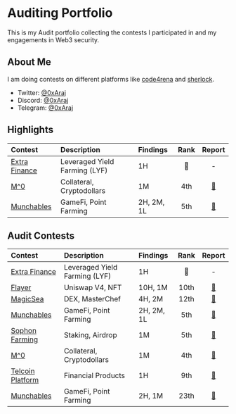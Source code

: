 # Auditing Portfolio

This is my Audit portfolio collecting the contests I participated in and my engagements in Web3 security.

## About Me

I am doing contests on different platforms like [code4rena](https://code4rena.com/) and [sherlock](https://www.sherlock.xyz/).

- Twitter: [@0xAraj](https://twitter.com/0xAraj)
- Discord: [@0xAraj](https://discord.com/channels/@me)
- Telegram: [@0xAraj](https://web.telegram.org/a/)

## Highlights

| Contest                                                                    | Description                   | Findings   | Rank |                         Report                         |
| :------------------------------------------------------------------------- | :---------------------------- | :--------- | :--: | :----------------------------------------------------: |
| [Extra Finance](https://audits.sherlock.xyz/contests/380?filter=questions) | Leveraged Yield Farming (LYF) | 1H         |  🥉  |                           -                            |
| [M^0](https://audits.sherlock.xyz/contests/124)                            | Collateral, Cryptodollars     | 1M         | 4th  | [📄](https://audits.sherlock.xyz/contests/124/report)  |
| [Munchables](https://code4rena.com/audits/2024-05-munchables#top)          | GameFi, Point Farming         | 2H, 2M, 1L | 5th  | [📄](https://code4rena.com/reports/2024-05-munchables) |

## Audit Contests

| Contest                                                                    | Description                   | Findings   | Rank |                         Report                         |
| :------------------------------------------------------------------------- | :---------------------------- | :--------- | :--: | :----------------------------------------------------: |
| [Extra Finance](https://audits.sherlock.xyz/contests/380?filter=questions) | Leveraged Yield Farming (LYF) | 1H         |  🥉  |                           -                            |
| [Flayer](https://audits.sherlock.xyz/contests/468?filter=questions)        | Uniswap V4, NFT               | 10H, 1M    | 10th | [📄](https://audits.sherlock.xyz/contests/468/report)  |
| [MagicSea](https://audits.sherlock.xyz/contests/437)                       | DEX, MasterChef               | 4H, 2M     | 12th | [📄](https://audits.sherlock.xyz/contests/437/report)  |
| [Munchables](https://code4rena.com/audits/2024-05-munchables#top)          | GameFi, Point Farming         | 2H, 2M, 1L | 5th  | [📄](https://code4rena.com/reports/2024-05-munchables) |
| [Sophon Farming](https://audits.sherlock.xyz/contests/376)                 | Staking, Airdrop              | 1M         | 5th  | [📄](https://audits.sherlock.xyz/contests/376/report)  |
| [M^0](https://audits.sherlock.xyz/contests/124)                            | Collateral, Cryptodollars     | 1M         | 4th  | [📄](https://audits.sherlock.xyz/contests/124/report)  |
| [Telcoin Platform](https://audits.sherlock.xyz/contests/156)               | Financial Products            | 1H         | 9th  | [📄](https://audits.sherlock.xyz/contests/156/report)  |
| [Munchables](https://code4rena.com/audits/2024-07-munchables#top)          | GameFi, Point Farming         | 2H, 1M     | 23th | [📄](https://code4rena.com/reports/2024-07-munchables) |
